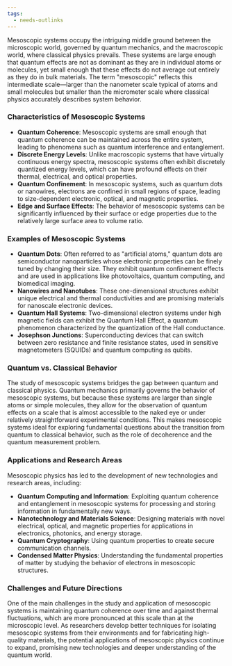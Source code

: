 ```yaml
---
tags:
  - needs-outlinks
---
```


Mesoscopic systems occupy the intriguing middle ground between the microscopic world, governed by quantum mechanics, and the macroscopic world, where classical physics prevails. These systems are large enough that quantum effects are not as dominant as they are in individual atoms or molecules, yet small enough that these effects do not average out entirely as they do in bulk materials. The term "mesoscopic" reflects this intermediate scale—larger than the nanometer scale typical of atoms and small molecules but smaller than the micrometer scale where classical physics accurately describes system behavior.

### Characteristics of Mesoscopic Systems

- **Quantum Coherence**: Mesoscopic systems are small enough that quantum coherence can be maintained across the entire system, leading to phenomena such as quantum interference and entanglement.
- **Discrete Energy Levels**: Unlike macroscopic systems that have virtually continuous energy spectra, mesoscopic systems often exhibit discretely quantized energy levels, which can have profound effects on their thermal, electrical, and optical properties.
- **Quantum Confinement**: In mesoscopic systems, such as quantum dots or nanowires, electrons are confined in small regions of space, leading to size-dependent electronic, optical, and magnetic properties.
- **Edge and Surface Effects**: The behavior of mesoscopic systems can be significantly influenced by their surface or edge properties due to the relatively large surface area to volume ratio.

### Examples of Mesoscopic Systems

- **Quantum Dots**: Often referred to as "artificial atoms," quantum dots are semiconductor nanoparticles whose electronic properties can be finely tuned by changing their size. They exhibit quantum confinement effects and are used in applications like photovoltaics, quantum computing, and biomedical imaging.
- **Nanowires and Nanotubes**: These one-dimensional structures exhibit unique electrical and thermal conductivities and are promising materials for nanoscale electronic devices.
- **Quantum Hall Systems**: Two-dimensional electron systems under high magnetic fields can exhibit the Quantum Hall Effect, a quantum phenomenon characterized by the quantization of the Hall conductance.
- **Josephson Junctions**: Superconducting devices that can switch between zero resistance and finite resistance states, used in sensitive magnetometers (SQUIDs) and quantum computing as qubits.

### Quantum vs. Classical Behavior

The study of mesoscopic systems bridges the gap between quantum and classical physics. Quantum mechanics primarily governs the behavior of mesoscopic systems, but because these systems are larger than single atoms or simple molecules, they allow for the observation of quantum effects on a scale that is almost accessible to the naked eye or under relatively straightforward experimental conditions. This makes mesoscopic systems ideal for exploring fundamental questions about the transition from quantum to classical behavior, such as the role of decoherence and the quantum measurement problem.

### Applications and Research Areas

Mesoscopic physics has led to the development of new technologies and research areas, including:

- **Quantum Computing and Information**: Exploiting quantum coherence and entanglement in mesoscopic systems for processing and storing information in fundamentally new ways.
- **Nanotechnology and Materials Science**: Designing materials with novel electrical, optical, and magnetic properties for applications in electronics, photonics, and energy storage.
- **Quantum Cryptography**: Using quantum properties to create secure communication channels.
- **Condensed Matter Physics**: Understanding the fundamental properties of matter by studying the behavior of electrons in mesoscopic structures.

### Challenges and Future Directions

One of the main challenges in the study and application of mesoscopic systems is maintaining quantum coherence over time and against thermal fluctuations, which are more pronounced at this scale than at the microscopic level. As researchers develop better techniques for isolating mesoscopic systems from their environments and for fabricating high-quality materials, the potential applications of mesoscopic physics continue to expand, promising new technologies and deeper understanding of the quantum world.
